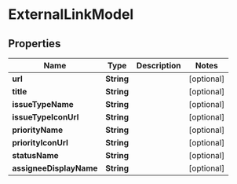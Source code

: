 

# ExternalLinkModel


## Properties

| Name | Type | Description | Notes |
|------------ | ------------- | ------------- | -------------|
|**url** | **String** |  |  [optional] |
|**title** | **String** |  |  [optional] |
|**issueTypeName** | **String** |  |  [optional] |
|**issueTypeIconUrl** | **String** |  |  [optional] |
|**priorityName** | **String** |  |  [optional] |
|**priorityIconUrl** | **String** |  |  [optional] |
|**statusName** | **String** |  |  [optional] |
|**assigneeDisplayName** | **String** |  |  [optional] |



